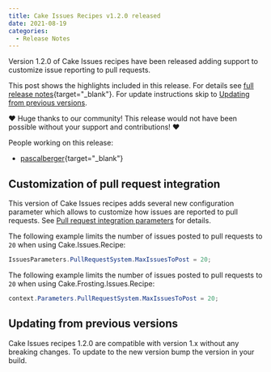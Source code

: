 ```yaml
---
title: Cake Issues Recipes v1.2.0 released
date: 2021-08-19 
categories:
  - Release Notes
---
```


Version 1.2.0 of Cake Issues recipes have been released adding support to customize issue reporting to pull requests.

<!-- more -->

This post shows the highlights included in this release.
For details see [full release notes]{target="_blank"}.
For update instructions skip to [Updating from previous versions](#updating-from-previous-versions).

❤ Huge thanks to our community! This release would not have been possible without your support and contributions! ❤

People working on this release:

* [pascalberger](https://github.com/pascalberger){target="_blank"}

## Customization of pull request integration

This version of Cake Issues recipes adds several new configuration parameter which allows
to customize how issues are reported to pull requests.
See [Pull request integration parameters] for details.

The following example limits the number of issues posted to pull requests to `20` when using Cake.Issues.Recipe:

```csharp
IssuesParameters.PullRequestSystem.MaxIssuesToPost = 20;
```

The following example limits the number of issues posted to pull requests to `20` when using Cake.Frosting.Issues.Recipe:

```csharp
context.Parameters.PullRequestSystem.MaxIssuesToPost = 20;
```

## Updating from previous versions

Cake Issues recipes 1.2.0 are compatible with version 1.x without any breaking changes.
To update to the new version bump the version in your build.

[Pull request integration parameters]: ../../documentation/recipe/configuration.md#pull-request-integration
[full release notes]: https://github.com/cake-contrib/Cake.Issues.Recipe/releases/tag/1.2.0
